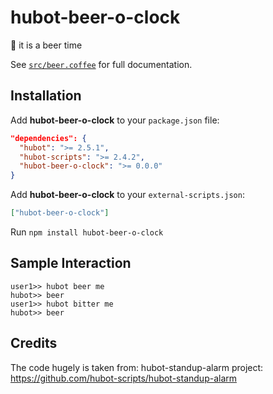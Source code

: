 # hubot-beer-o-clock
:beers: it is a beer time


See [`src/beer.coffee`](src/pokemon-react.coffee) for full documentation.

## Installation

Add **hubot-beer-o-clock** to your `package.json` file:

```json
"dependencies": {
  "hubot": ">= 2.5.1",
  "hubot-scripts": ">= 2.4.2",
  "hubot-beer-o-clock": ">= 0.0.0"
}
```

Add **hubot-beer-o-clock** to your `external-scripts.json`:

```json
["hubot-beer-o-clock"]
```

Run `npm install hubot-beer-o-clock`

## Sample Interaction

```
user1>> hubot beer me
hubot>> beer
user1>> hubot bitter me
hubot>> beer
```

## Credits


The code hugely is taken from: hubot-standup-alarm  project:
https://github.com/hubot-scripts/hubot-standup-alarm